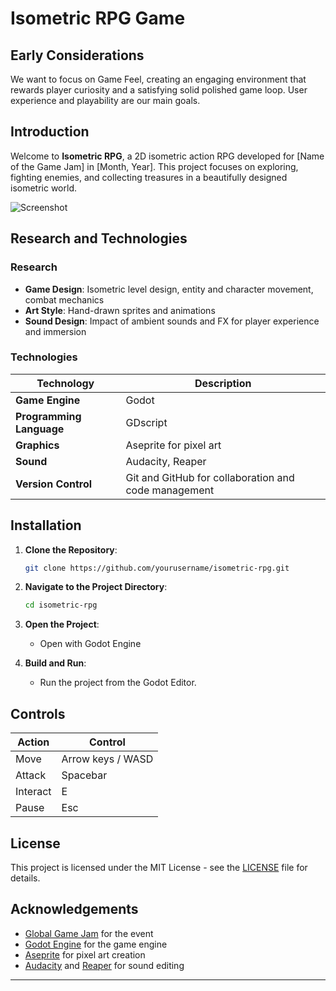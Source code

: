 # Isometric RPG Game

## Early Considerations

We want to focus on Game Feel, creating an engaging environment that rewards player curiosity and a satisfying solid polished game loop. User experience and playability are our main goals.

## Introduction

Welcome to **Isometric RPG**, a 2D isometric action RPG developed for [Name of the Game Jam] in [Month, Year]. This project focuses on exploring, fighting enemies, and collecting treasures in a beautifully designed isometric world.

![Screenshot](path/to/screenshot.png)

## Research and Technologies

### Research

- **Game Design**: Isometric level design, entity and character movement, combat mechanics
- **Art Style**: Hand-drawn sprites and animations
- **Sound Design**: Impact of ambient sounds and FX for player experience and immersion

### Technologies

| Technology           | Description                                          |
|----------------------|------------------------------------------------------|
| **Game Engine**      | Godot                                                |
| **Programming Language** | GDscript                                       |
| **Graphics**         | Aseprite for pixel art                               |
| **Sound**            | Audacity, Reaper                                     |
| **Version Control**  | Git and GitHub for collaboration and code management |

## Installation

1. **Clone the Repository**:
    ```sh
    git clone https://github.com/yourusername/isometric-rpg.git
    ```
2. **Navigate to the Project Directory**:
    ```sh
    cd isometric-rpg
    ```
3. **Open the Project**:
    - Open with Godot Engine

4. **Build and Run**:
    - Run the project from the Godot Editor.

## Controls

| Action     | Control                 |
|------------|-------------------------|
| Move       | Arrow keys / WASD       |
| Attack     | Spacebar                |
| Interact   | E                       |
| Pause      | Esc                     |

## License

This project is licensed under the MIT License - see the [LICENSE](LICENSE) file for details.

## Acknowledgements

- [Global Game Jam](https://globalgamejam.org) for the event
- [Godot Engine](https://godotengine.org) for the game engine
- [Aseprite](https://www.aseprite.org) for pixel art creation
- [Audacity](https://www.audacityteam.org) and [Reaper](https://www.reaper.fm) for sound editing

---

